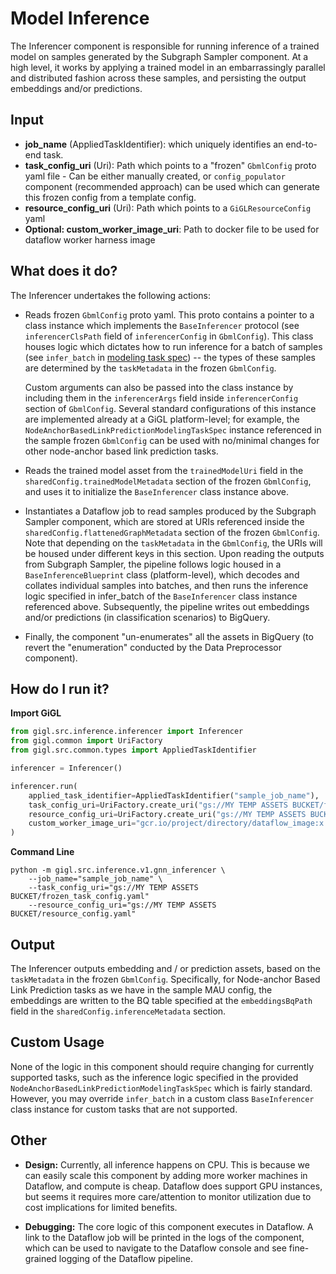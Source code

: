 # Model Inference

The Inferencer component is responsible for running inference of a trained model on samples generated by the Subgraph Sampler component.  At a high level, it works by applying a trained model in an embarrassingly parallel and distributed fashion across these samples, and persisting the output embeddings and/or predictions.

## Input

- **job_name** (AppliedTaskIdentifier):  which uniquely identifies an end-to-end task.
- **task_config_uri** (Uri):  Path which points to a "frozen" `GbmlConfig` proto yaml file - Can be either manually created, or `config_populator` component (recommended approach) can be used which can generate this frozen config from a template config.
- **resource_config_uri** (Uri): Path which points to a `GiGLResourceConfig` yaml
- **Optional: custom_worker_image_uri**: Path to docker file to be used for dataflow worker harness image

## What does it do?

The Inferencer undertakes the following actions:

- Reads frozen `GbmlConfig` proto yaml.  This proto contains a pointer to a class instance which implements the `BaseInferencer` protocol (see `inferencerClsPath` field of `inferencerConfig` in `GbmlConfig`).  This class houses logic which dictates how to run inference for a batch of samples (see `infer_batch` in [modeling task spec](../../../../python/gigl/src/common/modeling_task_specs/node_anchor_based_link_prediction_modeling_task_spec.py)) -- the types of these samples are determined by the `taskMetadata` in the frozen `GbmlConfig`.

  Custom arguments can also be passed into the class instance by including them in the `inferencerArgs` field inside `inferencerConfig` section of `GbmlConfig`.  Several standard configurations of this instance are implemented already at a GiGL platform-level; for example, the `NodeAnchorBasedLinkPredictionModelingTaskSpec` instance referenced in the sample frozen `GbmlConfig` can be used with no/minimal changes for other node-anchor based link prediction tasks.

- Reads the trained model asset from the `trainedModelUri` field in the `sharedConfig.trainedModelMetadata` section of the frozen `GbmlConfig`, and uses it to initialize the `BaseInferencer` class instance above.

- Instantiates a Dataflow job to read samples produced by the Subgraph Sampler component, which are stored at URIs referenced inside the `sharedConfig.flattenedGraphMetadata` section of the frozen `GbmlConfig`.  Note that depending on the `taskMetadata` in the `GbmlConfig`, the URIs will be housed under different keys in this section. Upon reading the outputs from Subgraph Sampler,  the pipeline follows logic housed in a `BaseInferenceBlueprint` class (platform-level), which decodes and collates individual samples into batches, and then runs the inference logic specified in infer_batch of the `BaseInferencer` class instance referenced above.  Subsequently, the pipeline writes out embeddings and/or predictions (in classification scenarios) to BigQuery.

- Finally, the component "un-enumerates" all the assets in BigQuery (to revert the "enumeration" conducted by the Data Preprocessor component).  

## How do I run it?
**Import GiGL**

```python
from gigl.src.inference.inferencer import Inferencer
from gigl.common import UriFactory
from gigl.src.common.types import AppliedTaskIdentifier

inferencer = Inferencer()

inferencer.run(
    applied_task_identifier=AppliedTaskIdentifier("sample_job_name"),
    task_config_uri=UriFactory.create_uri("gs://MY TEMP ASSETS BUCKET/frozen_task_config.yaml"),
    resource_config_uri=UriFactory.create_uri("gs://MY TEMP ASSETS BUCKET/resource_config.yaml")
    custom_worker_image_uri="gcr.io/project/directory/dataflow_image:x.x.x",  # Optional
)
```

**Command Line**
```
python -m gigl.src.inference.v1.gnn_inferencer \
    --job_name="sample_job_name" \
    --task_config_uri="gs://MY TEMP ASSETS BUCKET/frozen_task_config.yaml"
    --resource_config_uri="gs://MY TEMP ASSETS BUCKET/resource_config.yaml"
```

## Output

The Inferencer outputs embedding and / or prediction assets, based on the `taskMetadata` in the frozen `GbmlConfig`.  Specifically, for Node-anchor Based Link Prediction tasks as we have in the sample MAU config, the embeddings are written to the BQ table specified at the `embeddingsBqPath` field in the `sharedConfig.inferenceMetadata` section.

## Custom Usage

None of the logic in this component should require changing for currently supported tasks, such as the inference logic specified in the provided `NodeAnchorBasedLinkPredictionModelingTaskSpec` which is fairly standard. However, you may override `infer_batch` in a custom class `BaseInferencer` class instance for custom tasks that are not supported.

## Other

- **Design:** Currently, all inference happens on CPU.  This is because we can easily scale this component by adding more worker machines in Dataflow, and compute is cheap.  Dataflow does support GPU instances, but seems it requires more care/attention to monitor utilization due to cost implications for limited benefits.

- **Debugging:** The core logic of this component executes in Dataflow.  A link to the Dataflow job will be printed in the logs of the component, which can be used to navigate to the Dataflow console and see fine-grained logging of the Dataflow pipeline.
